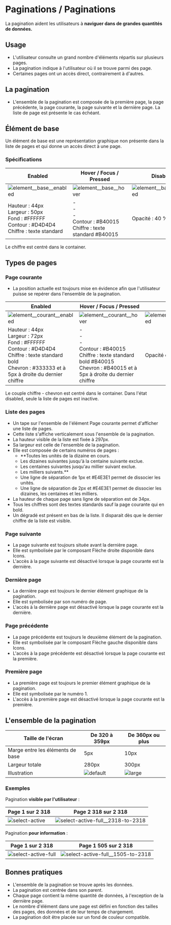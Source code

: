 # Paginations / Paginations

La pagination aident les utilisateurs à **naviguer dans de grandes quantités de données.**

## Usage

- L'utilisateur consulte un grand nombre d'éléments répartis sur plusieurs pages.
- La pagination indique à l'utilisateur où il se trouve parmi des page.
- Certaines pages ont un accès direct, contrairement à d'autres.

## La pagination
- L'ensemble de la pagination est composée de la première page, la page précédente, la page courante, la page suivante et la dernière page. La liste de page est présente le cas échéant.

## Élément de base

Un élément de base est une représentation graphique non présente dans la liste de pages et qui donne un accès direct à une page.

### Spécifications

Enabled | Hover / Focus / Pressed | Disabled
------------ | ------------- | ------------- |
![element__base__enabled](design/element__base__enabled.png) | ![element__base__hover](design/element__base__hover.png) | ![element__base__disabled](design/element__base__disabled.png)
Hauteur : 44px  <br> Largeur : 50px <br> Fond : #FFFFFF  <br> Contour : #D4D4D4 <br> Chiffre : texte standard | -  <br> - <br> - <br> Contour : #B40015 <br> Chiffre : texte standard #B40015 | Opacité : 40 %

Le chiffre est centré dans le container.

## Types de pages

### Page courante

- La position actuelle est toujours mise en évidence afin que l'utilisateur puisse se repérer dans l'ensemble de la pagination.

Enabled | Hover / Focus / Pressed | Disabled
------------ | ------------- | ------------- |
![element__courant__enabled](design/element__courant__enabled.png) | ![element__courant__hover](design/element__courant__hover.png) | ![element__courant__disabled](design/element__courant__disabled.png)
Hauteur : 44px  <br> Largeur : 72px <br> Fond : #FFFFFF  <br> Contour : #D4D4D4 <br> Chiffre : texte standard bold <br> Chevron : #333333 et à 5px à droite du dernier chiffre | -  <br> - <br> -  <br> Contour : #B40015 <br> Chiffre : texte standard bold #B40015 <br> Chevron : #B40015 et à 5px à droite du dernier chiffre | Opacité du chevron : 40 %

Le couple chiffre - chevron est centré dans le container.
Dans l'état disabled, seule la liste de pages est inactive.

### Liste des pages

- Un tape sur l'ensemble de l'élément Page courante permet d'afficher une liste de pages.
- Cette liste s'affiche verticalement sous l'ensemble de la pagination.
- La hauteur visible de la liste est fixée à 297px.
- Sa largeur est celle de l'ensemble de la pagination.
- Elle est composée de certains numéros de pages :
  - **Toutes les unités de la dizaine en cours.
  - Les dizaines suivantes jusqu'à la centaine suivante exclue.
  - Les centaines suivantes jusqu'au millier suivant exclue.
  - Les milliers suivants.**
  - Une ligne de séparation de 1px et #E4E3E1 permet de dissocier les unités.
  - Une ligne de séparation de 2px et #E4E3E1 permet de dissocier les dizaines, les centaines et les milliers.
- La hauteur de chaque page sans ligne de séparation est de 34px.
- Tous les chiffres sont des textes standards sauf la page courante qui en bold.
- Un dégradé est présent en bas de la liste. Il disparait dès que le dernier chiffre de la liste est visible.


### Page suivante

- La page suivante est toujours située avant la dernière page.
- Elle est symbolisée par le composant Flèche droite disponible dans Icons.
- L'accès à la page suivante est désactivé lorsque la page courante est la dernière.

### Dernière page

- La dernière page est toujours le dernier élément graphique de la pagination.
- Elle est symbolisée par son numéro de page.
- L'accès à la dernière page est désactivé lorsque la page courante est la dernière.

### Page précédente

- La page précédente est toujours le deuxième élément de la pagination.
- Elle est symbolisée par le composant Flèche gauche disponible dans Icons.
- L'accès à la page précédente est désactivé lorsque la page courante est la première.

### Première page

- La première page est toujours le premier élément graphique de la pagination.
- Elle est symbolisée par le numéro 1.
- L'accès à la première page est désactivé lorsque la page courante est la première.

## L'ensemble de la pagination

Taille de l'écran | De 320 à 359px | De 360px ou plus
------------ | ------------- |------------- |
Marge entre les éléments de base | 5px | 10px |
Largeur totale | 280px | 300px |
Illustration | ![default](design/default.png) |![large](design/large.png)

### Exemples

Pagination **visible par l'utilisateur** :

Page 1 sur 2 318 | Page 2 318 sur 2 318
------------- | ------------- |
![select-active](design/select-active.png)| ![select-active-full__2318-to-2318](design/select-active-full__2318-to-2318.png)


 Pagination **pour information** :

Page 1 sur 2 318 | Page 1 505 sur 2 318
------------- | ------------- |
  ![select-active-full](design/select-active-full.png) |  ![select-active-full__1505-to-2318](design/select-active-full__1505-to-2318.png)

## Bonnes pratiques

- L'ensemble de la pagination se trouve après les données.
- La pagination est centrée dans son parent.
- Chaque page contient la même quantité de données, à l'exception de la dernière page.
- Le nombre d'élément dans une page est défini en fonction des tailles des pages, des données et de leur temps de chargement.
- La pagination doit être placée sur un fond de couleur compatible.
